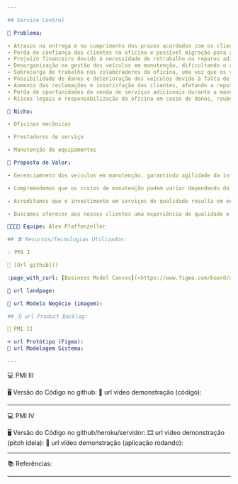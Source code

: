 ```yaml
---

## Service Control

🙁 Problema:

- Atrasos na entrega e no cumprimento dos prazos acordados com os clientes.
- Perda de confiança dos clientes na oficina e possível migração para a concorrência.
- Prejuízo financeiro devido à necessidade de retrabalho ou reparos adicionais causados pelo esquecimento.
- Desorganização na gestão dos veículos em manutenção, dificultando o controle e acompanhamento adequados.
- Sobrecarga de trabalho nos colaboradores da oficina, uma vez que os veículos esquecidos podem ocupar espaço e recursos desnecessários.
- Possibilidade de danos e deterioração dos veículos devido à falta de cuidado e acompanhamento.
- Aumento das reclamações e insatisfação dos clientes, afetando a reputação da oficina.
- Perda de oportunidades de venda de serviços adicionais durante a manutenção dos veículos.
- Riscos legais e responsabilização da oficina em casos de danos, roubos ou extravios de veículos esquecidos

🙂 Nicho:

- Oficinas mecânicas

- Prestadores de serviço

- Manutenção de equipamentos

🎁 Proposta de Valor:

- Gerenciamneto dos veiculos em manutenção, garantindo agilidade da informação, transparência em tempo real.

- Compreendemos que os custos de manutenção podem variar dependendo do serviço necessário. Por isso, estamos empenhados em fornecer orçamentos transparentes e detalhados, para que os clientes possam tomar decisões informadas. Além disso, oferecemos rastreamento dos veiculos, status da manutenção, garantindo agilidade da informação, transparência e comodidade em tempo real.

- Acreditamos que o investimento em serviços de qualidade resulta em economia a longo prazo, evitando reparos futuros e prolongando a vida útil dos veículos. Priorizamos a satisfação do cliente, trabalhando com eficiência, transparência e atendimento personalizado.

- Buscamos oferecer aos nossos clientes uma experiência de qualidade e valor agregado.

🧑‍💻👩‍💻 Equipe: Alex Pfaffenzeller

## 🛠️ Recursos/Tecnologias Utilizados:

💡 PMI I

🔗 [Url github]()

:page_with_curl: [Business Model Canvas](<https://www.figma.com/board/alZFK75JiEgFY4iI9xXKkW/Business-Model-Canvas-%E2%80%94-(PT-BR)-(Service-Control)?node-id=0-1&t=CquhCR9izQeEeigH-0>)

🛬 url landpage:

🤝 url Modelo Negócio (imagem):

## 🗓️ url Product Backlog:

📲 PMI II

⌨️ url Protótipo (Figma):
📝 url Modelagem Sistema:

---
```


💻 PMI III

🖥️ Versão do Código no github:
🎥 url vídeo demonstração (código):

---

💻 PMI IV

🖥️ Versão do Código no github/heroku/servidor:
🎞️ url vídeo demonstração (pitch ideia):
🎥 url vídeo demonstração (aplicação rodando):

---

📚 Referências:

---
